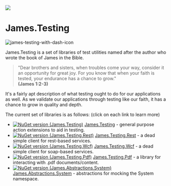 <a href="https://github.com/toddmeinershagen/James.Testing/blob/master/README.md" alt="James.Testing master branch"><img src="https://ci.appveyor.com/api/projects/status/github/toddmeinershagen/James-Testing?branch=master&svg=true"></a>

James.Testing
=============
![james-testing-with-dash-icon](https://cloud.githubusercontent.com/assets/177508/8513723/ff72bf92-233b-11e5-9d30-e4b5c6faebb1.png)

James.Testing is a set of libraries of test utilities named after the author who wrote the book of James in the Bible.

>"Dear brothers and sisters, when troubles come your way, consider it an opportunity for great joy. For you know that when your faith is tested, your endurance has a chance to grow."<br>
**(James 1:2-3)**

It's a fairly apt description of what testing ought to do for our applications as well.  As we validate our applications through testing like our faith, it has a chance to grow in quality and depth.

The current set of libraries is as follows:  (click on each link to learn more)

* [![NuGet version (James.Testing)](https://img.shields.io/nuget/v/James.Testing.svg?style=flat)](https://www.nuget.org/packages/James.Testing/)
[James.Testing](../../wiki/James.Testing) - general purpose action extensions to aid in testing.
* [![NuGet version (James.Testing.Rest)](https://img.shields.io/nuget/v/James.Testing.Rest.svg?style=flat)](https://www.nuget.org/packages/James.Testing.Rest/)
[James.Testing.Rest](../../wiki/James.Testing.Rest) - a dead simple client for rest-based services.
* [![NuGet version (James.Testing.Wcf)](https://img.shields.io/nuget/v/James.Testing.Wcf.svg?style=flat)](https://www.nuget.org/packages/James.Testing.Wcf/)
[James.Testing.Wcf](../../wiki/James.Testing.Wcf) - a dead simple client for soap-based services.
* [![NuGet version (James.Testing.Pdf)](https://img.shields.io/nuget/v/James.Testing.Pdf.svg?style=flat)](https://www.nuget.org/packages/James.Testing.Pdf/)
[James.Testing.Pdf](../../wiki/James.Testing.Pdf) - a library for interacting with .pdf documents/content.
* [![NuGet version (James.Abstractions.System)](https://img.shields.io/nuget/v/James.Abstractions.System.svg?style=flat)](https://www.nuget.org/packages/James.Abstractions.System/)
[James.Abstractions.System](../../wiki/James.Abstractions.System) - abstractions for mocking the System namespace.
